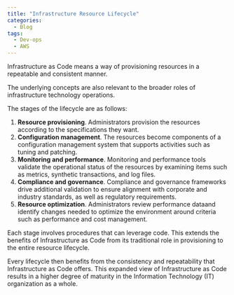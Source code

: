 ```yaml
---
title: "Infrastructure Resource Lifecycle"
categories:
  - Blog
tags:
  - Dev-ops
  - AWS
---
```


Infrastructure as Code means a way of provisioning resources in a repeatable and consistent manner.  

The underlying concepts are also relevant to the broader roles of infrastructure technology operations.  

The stages of the lifecycle are as follows: 
<ol>
<li><b>Resource provisioning</b>. Administrators provision the resources according to the specifications they want. </li>
<li><b>Configuration management</b>. The resources become components of a configuration management system that supports activities such as tuning and patching.</li>
<li><b>Monitoring and performance</b>. Monitoring and performance tools validate the operational status of the resources by examining items such as metrics, synthetic transactions, and log files.</li>
<li><b>Compliance and governance</b>. Compliance and governance frameworks drive additional validation to ensure alignment with corporate and industry standards,  as well as regulatory requirements. </li>
<li><b>Resource optimization</b>. Administrators review performance dataand identify changes needed to optimize the environment around criteria such as performance and cost management. </li>
</ol>

Each stage involves procedures that can leverage code. This extends the benefits of Infrastructure as Code from its traditional role in provisioning to the entire resource lifecycle.  

Every lifecycle then benefits from the consistency and repeatability that Infrastructure as Code offers.  This expanded view of Infrastructure as Code results in a higher degree of maturity in the Information Technology (IT) organization as a whole.